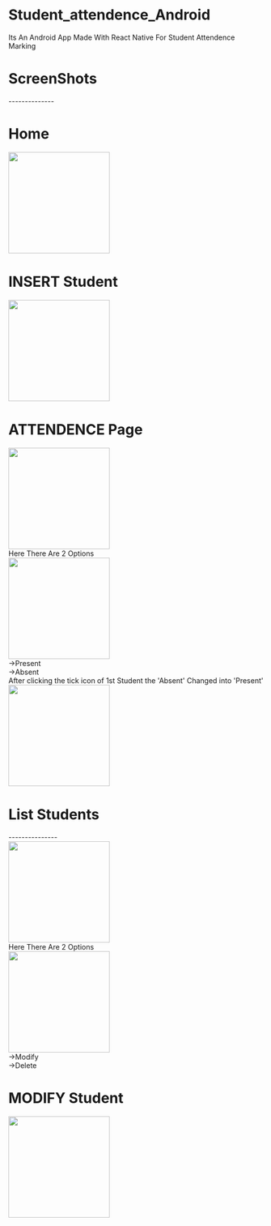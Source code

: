 # Student_attendence_Android<br>
Its An Android App Made With React Native For Student Attendence Marking <br>

# ScreenShots
--------------<br>

# Home<br>
<img src="https://github.com/MUHAMMED-BILAL-KS/Student_attendence_Android/assets/112198429/3e78c350-9aed-480c-9ca0-387b3b99d29f" width="200" /><br>

# INSERT Student<br>
<img src="https://github.com/MUHAMMED-BILAL-KS/Student_attendence_Android/assets/112198429/abb73f87-f750-4f26-87b0-ce4d5ffd4841" width="200" /><br>

# ATTENDENCE Page<br>
<img src="https://github.com/MUHAMMED-BILAL-KS/Student_attendence_Android/assets/112198429/91eb6ac2-ed34-46e0-b22a-5bc95022b936" width="200" /><br>
Here There Are 2 Options <br>
<img src="https://github.com/MUHAMMED-BILAL-KS/Student_attendence_Android/assets/112198429/50c07a63-b86d-4e54-8690-f33aef99ffa5" width="200" /><br>
->Present <br>
->Absent<br>
After clicking the tick icon of 1st Student the 'Absent' Changed into 'Present'<br>
<img src="https://github.com/MUHAMMED-BILAL-KS/Student_attendence_Android/assets/112198429/afe7c9fd-50a5-44d3-bc67-d8bd7cc16404" width="200" /><br>

# List Students<br>
---------------<br>
<img src="https://github.com/MUHAMMED-BILAL-KS/Student_attendence_Android/assets/112198429/ca3e20c0-434c-42d0-82bc-3dce11a55e3f" width="200" /><br>
Here There Are 2 Options<br>
<img src="https://github.com/MUHAMMED-BILAL-KS/Student_attendence_Android/assets/112198429/efccaaaf-781b-46f6-860f-a00003351f2e" width="200" /><br>
->Modify<br>
->Delete<br>

# MODIFY Student<br>
<img src="https://github.com/MUHAMMED-BILAL-KS/Student_attendence_Android/assets/112198429/72692e12-a6e6-4b23-a247-c5741c57e6b7" width="200" /><br>
